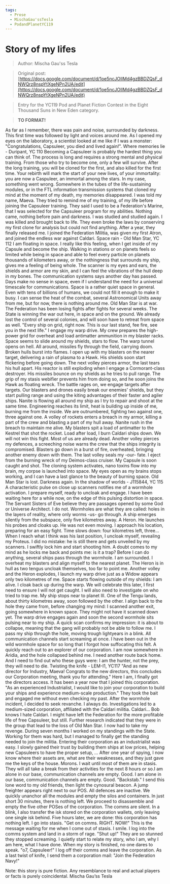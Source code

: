 ```yaml
---
tags:
  - Prose
  - MischaGau'ssTesla
  - PodandPlanetYC119
---
```


# Story of my lifes

> Author: Mischa Gau'ss Tesla

> Original post: [https://docs.google.com/document/d/1oe5ncJOIIMd4gzBBDZQsF_dNWQrz8nspYtXgeNPn2UA/edit](https://docs.google.com/document/d/1oe5ncJOIIMd4gzBBDZQsF_dNWQrz8nspYtXgeNPn2UA/edit)

> Entry for the YC119 Pod and Planet Fiction Contest in the Eight Thousand Suns in New Eden category.

> **TO FORMAT!**


As far as I remember, there was pain and noise, surrounded by darkness. This first time was followed by light and voices around me. As I opened my eyes on the laboratory, a scientist looked at me like if I was a monster: "Congratulations, Capsuleer, you died and lived again!".
Where memories lie - Duripant, YC 110
Becoming a Capsuleer is probably the hardest thing you can think of. The process is long and requires a strong mental and physical training. From those who try to become one, only a few will survive. After the long training, you will be cloned for the first, and also killed for the first time. Your rebirth will mark the start of your new lives, of your immortality: you are now a Caspuleer, an immortal among the stars.
In my case, something went wrong. Somewhere in the tubes of the life-sustaining modules, or in the FTL information transmission systems that cloned my mind at the moment of my death, my memories disappeared.
I was told my name, Maeva. They tried to remind me of my training, of my life before joining the Capsuleer training. They said I used to be a Federation's Marine, that I was selected for the Capsuleer program for my abilities. Nothing came, nothing before pain and darkness.
I was studied and studied again. I was killed and brought back to life. They even broke the laws by conserving my first clone for analysis but could not find anything. After a year, they finally released me. I joined the Federation Militia, was given my first Atron, and joined the endless war against Caldari.
Space rain - Old Man Star, YC 112
I am floating in space. I really like this feeling, when I get inside of my Capsule and become the ship. Walking in stations or on planets feels so limited while being in space and able to feel every particle on planets thousands of kilometers away, or the nothingness that surrounds my ship, gives me a feeling of being whole. The scanner is my eyes and ears, the shields and armor are my skin, and I can feel the vibrations of the hull deep in my bones.
The communication systems says another day has passed. Days make no sense in space, even if I understand the need for a universal timescale for communications. Space is a rather quiet space in general. Even with tens of billions of humans, we could not fill it enough to make it busy. I can sense the heat of the combat, several Astronomical Units away from me, but for now, there is nothing around me.
Old Man Star is at war. The Federation has been losing fights after fights for several weeks. The State is winning the war out here, in space and on the ground. We already lost the control of several colonies, and will soon have to retreat from space as well.
"Every ship on grid, right now. This is our last stand, fee fire, see you in the next life."
I engage my warp drive. My crew prepares the high-power grid for overheat and load antimatter ammunition in my blaster racks. Space seems to slide around my shields, stars to flow. The warp tunnel opens on hell. All around, missiles fly through the field, carrying doom. Broken hulls burst into flames. I open up with my blasters on the nearer target, delivering a rain of plasma to a Hawk. His shields soon start flickering before going down. The next volley pierces armor, the last tears his hull apart. His reactor is still exploding when I engage a Cormorant-class destroyer. His missiles bounce on my shields as he tries to pull range. The grip of my stasis webifier prevents him from doing so, and he soon joins the Hawk as floating wreck.
The battle rages on, we engage targets after targets. Our blasters and drones easily break our enemies' shields, but they start pulling range and using the kiting advantages of their faster and agiler ships. Nanite is flowing all around my ship as I try to repair and shoot at the same time. Engineering reaches its limit, heat is building up inside of me, burning me from the inside. We are outnumbered, fighting two against one, three against one.
A volley of rockets enters a breach in my armor, killing a part of the crew and blasting a part of my hull away. Nanite rush in the breach to maintain me alive. My blasters spit a load of antimatter to the Kestrel that shot the rocket. Load after load, I burn Caldari ships down. We will not win this fight. Most of us are already dead. Another volley pierces my defences, a screeching noise warns the crew that the ships integrity is compromised. Blasters go down in a burst of fire, overheated, bringing another enemy down with them.
The last volley seals my -our- fate. I eject from the burning wreck of my Deimos-class cruiser. My Capsule is soon caught and shot. The cloning system activates, nano toxins flow into my brain, my corpse is launched into space. My eyes open as my brains stops working, and I can have a last glance to the beauty of burning space. Old Man Star is lost.
Darkness again.
In the shadow of worlds - J115844, YC 115
A characteristic pulse on close up scanners notifies me of a wormhole activation. I prepare myself, ready to uncloak and engage.
I have been waiting here for a while now, on the edge of this pulsing distortion in space. The Servant Sisters of Eve believe they are passages opened by some God or Universe Architect. I do not. Wormholes are what they are called: holes in the layers of reality, where only worms -us- go through.
A ship emerges silently from the subspace, only five kilometres away. A Heron. He launches his probes and cloaks up. He was not even moving. I approach his location, preparing for an easy fight. Time slows down: four kilometres left, three... When I reach what I think was his last position, I uncloak myself, revealing my Proteus. I did no mistake: he is still there and gets unveiled by my scanners. I swiftly lock him and start shooting him. A doubt comes to my mind as he locks me back and points me: is it a trap?
Before I can do anything, several ships pass through the wormhole. I am surrounded. I overheat my blasters and align myself to the nearest planet. The Heron is in hull as two tengus uncloak themselves, too far to point me. Another volley and the Heron explodes, I launch my warp drive just as a Widow appears only two kilometres of me. Space starts flowing outside of my shields: I am alive. I cloak back up during the warp. We will celebrate this later, I first need to ensure I will not get caught. I will also need to investigate on who tried to trap me.
My ship stops near to planet III. One of the Tengu lands, about thirty kilometres away, soon followed by the other. I align back to the hole they came from, before changing my mind: I scanned another exit, going somewhere in known space. They might not have it scanned down yet. The warp drive engages again and soon the second wormhole sits pulsing near to my ship. A quick scan confirms my impression: it is about to collapse, meaning that the gang will probably not be able to follow me. I pass my ship through the hole, moving trough lightyears in a blink.
All communication channels start screaming at once. I have been out in the wild wormhole space for so long that I forgot how suffocating this felt. A quickly reach out to an explorer of our corporation. I am now somewhere in Aridia, and the hole collapsed behind me. I need another route back home. And I need to find out who these guys were: I am the hunter, not the prey, they will need to die.
Twisting the knife - LEM-I1, YC117
"And as new director for Industry, Maeva! Congrats to the new directors, this concludes our Corporation meeting, thank you for attending."
Here I am, I finally got the directors access. It has been a year now that I joined this corporation.
"As an experienced Industrialist, I would like to join your corporation to build your ships and experience medium-scale production."
They took the bait and engaged me without even checking my past. After the wormhole incident, I decided to seek revanche. I always do. Investigations led to a medium-sized corporation, affiliated with the Caldari militia. Caldari... Bob knows I hate Caldari. I might have left the Federation for the more profitable life of free Capsuleer, but still.
Further research indicated that they were in the group that lead to the loss of Old Man Star. I now had to take my revenge. During seven months I worked on my standings with the State. Working for them was hard, but I managed to finally get the standing needed to join the militia. Entering their corporation as an industrialist was easy. I slowly gained their trust by building them ships at low prices, helping new Capsuleers to have the proper setup, ...
After one year of spying, I now know where their assets are, what are their weaknesses, and they just gave me the keys of the house. Morons.
I wait until most of them are in stasis. They will all take a break from their activities for the next 8 hours or so.I am alone in our base, communication channels are empty. Good.
I am alone in our base, communication channels are empty. Good.
"Backstab."
I send this lone word to my old friends, then light the cynosural beacon. A jump freighter appears right next to our POS. All defences are inactive. We quickly unanchor all the modules and empty the silos and containers. In just short 30 minutes, there is nothing left.
We proceed to disassemble and empty the five other POSes of the corporation. The comms are silent. In a blink, I also transfer the isk stored on the corporation wallets, only leaving one single isk behind. Five hours later, we are done: this corporation has nothing left. I go into stasis.
"Get on comms. RIGHT. NOW!"
This is the message waiting for me when I come out of stasis. I smile. I log into the comms system and land in a storm of rage.
"Shut up!"
They are so stunned they stopped screaming. I quietly start to relate my story, who I am, why I am here, what I have done. When my story is finished, no one dares to speak.
"o7, Capsuleer!"
I log off their comms and leave the corporation. As a last twist of knife, I send them a corporation mail:
"Join the Federation Navy!"

Note: this story is pure fiction. Any resemblance to real and actual players or facts is purely coincidental.
Mischa Gau’ss Tesla
